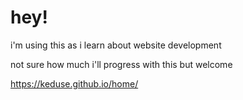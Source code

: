 # hey!
i'm using this as i learn about website development

not sure how much i'll progress with this but welcome

https://keduse.github.io/home/

